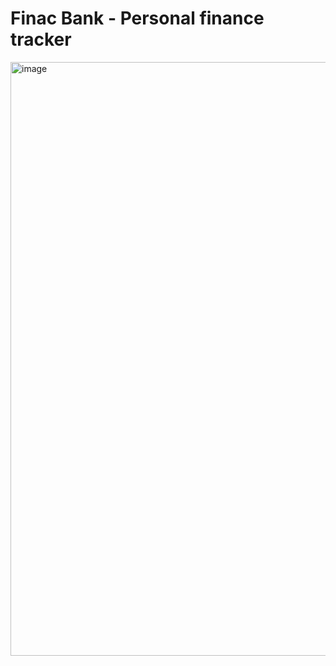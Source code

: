 # Finac Bank - Personal finance tracker
<img width="1908" height="950" alt="image" src="https://github.com/user-attachments/assets/e0f552fd-7198-469d-bf12-402cf1d88931" />

